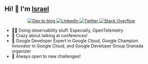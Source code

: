## Hi! 👋 I'm [Israel](http://iblancasa.com)
<p align="center">

<p align="center"> 
  <a href="https://dev.to/iblancasa">
    <img alt="Dev.to blog" src="https://img.shields.io/badge/dev.to-0A0A0A?style=for-the-badge&logo=dev.to&logoColor=white">
  </a>
  <a href="https://www.linkedin.com/in/iblancasa/">
    <img alt="LinkedIn" src="https://img.shields.io/badge/linkedin%20-%230077B5.svg?&style=for-the-badge&logo=linkedin&logoColor=white"/>
  </a>
  <a href="https://twitter.com/iblancasa">
    <img alt="Twitter" src="https://img.shields.io/badge/Twitter%20-%231DA1F2.svg?&style=for-the-badge&logo=Twitter&logoColor=white"/>
  </a>
  <a href="https://stackoverflow.com/users/3372108/iblancasa">
    <img alt="Stack Overflow" src="https://img.shields.io/badge/-Stack%20overflow-FE7A16?style=for-the-badge&logo=stack-overflow&logoColor=white"/>
  </a>
</p>

- 🧙‍♂️ Doing observability stuff. Especially, OpenTelemetry
- :speech_balloon: Crazy about talking at conferences!
- :rocket: Google Developer Expert in Google Cloud, Google Champion Innovator in Google Cloud, and Google Developer Group Granada organizer
- 👯 Always open to new challenges!
